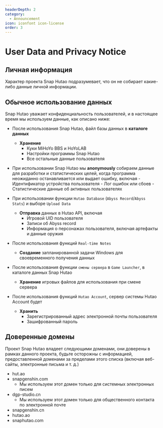 ```yaml
---
headerDepth: 2
category:
  - Announcement
icon: iconfont icon-license
order: 3
---
```


# User Data and Privacy Notice

## Личная информация

Характер проекта Snap Hutao подразумевает, что он не собирает какие-либо данные личной информации.

## Обычное использование данных

Snap Hutao уважает конфиденциальность пользователей, и в настоящее время мы используем данные, как описано ниже:

- После использования Snap Hutao, файл базы данных в **каталоге данных**

  - **Хранение**
    - Куки MiHoYo BBS и HoYoLAB
    - Настройки программы Snap Hutao
    - Все остальные данные пользователя

- При использовании Snap Hutao мы **anonymously** собираем данные для разработки и статистических целей,
  когда программа неожиданно останавливается или выдает ошибку, включая - Идентификатор устройства пользователя - Лог ошибок или сбоев - Статистические данные об активных пользователях

- При использовании функции `Hutao Database` (`Abyss Record`/`Abyss Stats`) и выборе `Upload Data`

  - **Отправка** данных в Hutao API, включая
    - Игровой UID пользователя
    - Записи об Abyss record
    - Информация о персонажах пользователя, включая артефакты и данные оружия

- После использования функций `Real-time Notes`

  - **Создание** запланированной задачи Windows для своевременного получения данных

- После использования функции `смены сервера` в `Game Launcher`, в каталоге данных Snap Hutao

  - **Хранение** игровых файлов для использования при смене сервера

- После использования функций `Hutao Account`, сервер системы Hutao Account будет
  - **Хранить**
    - Зарегистрированный адрес электронной почты пользователя
    - Зашифрованный пароль

## Доверенные домены

Проект Snap Hutao владеет следующими доменами, они доверены в рамках данного проекта, будьте осторожны с информацией, предоставленной доменами за пределами этого списка (включая веб-сайты, электронные письма и т. д.)

- hut.ao
- snapgenshin.com
  - Мы используем этот домен только для системных электронных писем
- dgp-studio.cn
  - Мы используем этот домен только для общественного контакта по электронной почте
- snapgenshin.cn
- hutao.ao
- snaphutao.com
